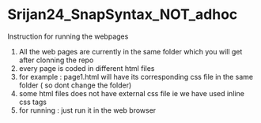 # Srijan24_SnapSyntax_NOT_adhoc



Instruction for running the webpages

1. All the web pages are currently in the same folder which you will get after clonning the repo
2. every page is coded in different html files
3. for example : page1.html will have its corresponding css file in the same folder ( so dont change the folder)
4. some html files does not have external css file ie we have used inline css tags
5. for running :
  just run it in the web browser
